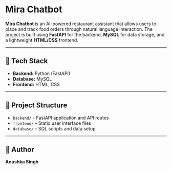 # Mira Chatbot

**Mira Chatbot** is an AI-powered restaurant assistant that allows users to place and track food orders through natural language interaction. The project is built using **FastAPI** for the backend, **MySQL** for data storage, and a lightweight **HTML/CSS** frontend.

---

## 🔧 Tech Stack

- **Backend:** Python (FastAPI)
- **Database:** MySQL
- **Frontend:** HTML, CSS

---

## 📁 Project Structure

- `backend/` – FastAPI application and API routes
- `frontend/` – Static user interface files
- `database/` – SQL scripts and data setup

---

## 🧠 Author

**Anushka Singh**  

